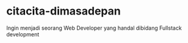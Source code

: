# citacita-dimasadepan
Ingin menjadi seorang Web Developer yang handal dibidang Fullstack development
